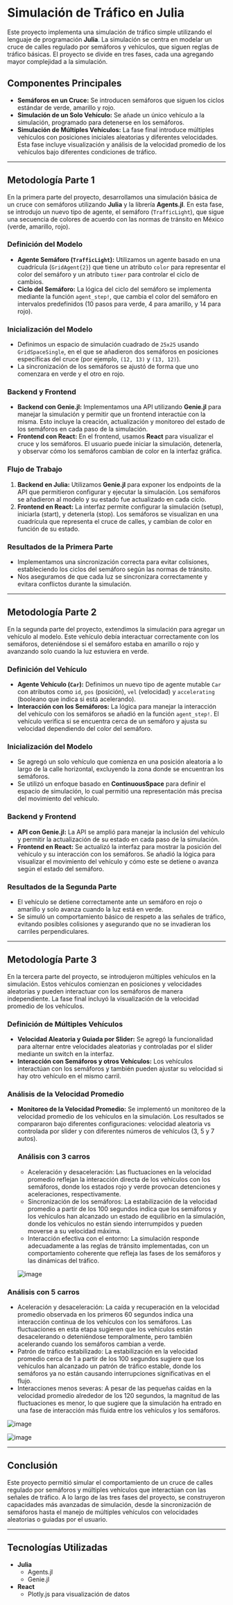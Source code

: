 # Simulación de Tráfico en Julia

Este proyecto implementa una simulación de tráfico simple utilizando el lenguaje de programación **Julia**. La simulación se centra en modelar un cruce de calles regulado por semáforos y vehículos, que siguen reglas de tráfico básicas. El proyecto se divide en tres fases, cada una agregando mayor complejidad a la simulación.

## Componentes Principales

- **Semáforos en un Cruce:** Se introducen semáforos que siguen los ciclos estándar de verde, amarillo y rojo.
- **Simulación de un Solo Vehículo:** Se añade un único vehículo a la simulación, programado para detenerse en los semáforos.
- **Simulación de Múltiples Vehículos:** La fase final introduce múltiples vehículos con posiciones iniciales aleatorias y diferentes velocidades. Esta fase incluye visualización y análisis de la velocidad promedio de los vehículos bajo diferentes condiciones de tráfico.

---

## Metodología Parte 1

En la primera parte del proyecto, desarrollamos una simulación básica de un cruce con semáforos utilizando **Julia** y la librería **Agents.jl**. En esta fase, se introdujo un nuevo tipo de agente, el semáforo (`TrafficLight`), que sigue una secuencia de colores de acuerdo con las normas de tránsito en México (verde, amarillo, rojo).

### Definición del Modelo

- **Agente Semáforo (`TrafficLight`):** Utilizamos un agente basado en una cuadrícula (`GridAgent{2}`) que tiene un atributo `color` para representar el color del semáforo y un atributo `timer` para controlar el ciclo de cambios.
- **Ciclo del Semáforo:** La lógica del ciclo del semáforo se implementa mediante la función `agent_step!`, que cambia el color del semáforo en intervalos predefinidos (10 pasos para verde, 4 para amarillo, y 14 para rojo).

### Inicialización del Modelo

- Definimos un espacio de simulación cuadrado de `25x25` usando `GridSpaceSingle`, en el que se añadieron dos semáforos en posiciones específicas del cruce (por ejemplo, `(12, 13)` y `(13, 12)`).
- La sincronización de los semáforos se ajustó de forma que uno comenzara en verde y el otro en rojo.

### Backend y Frontend

- **Backend con Genie.jl:** Implementamos una API utilizando **Genie.jl** para manejar la simulación y permitir que un frontend interactúe con la misma. Esto incluye la creación, actualización y monitoreo del estado de los semáforos en cada paso de la simulación.
- **Frontend con React:** En el frontend, usamos **React** para visualizar el cruce y los semáforos. El usuario puede iniciar la simulación, detenerla, y observar cómo los semáforos cambian de color en la interfaz gráfica.

### Flujo de Trabajo

1. **Backend en Julia:** Utilizamos **Genie.jl** para exponer los endpoints de la API que permitieron configurar y ejecutar la simulación. Los semáforos se añadieron al modelo y su estado fue actualizado en cada ciclo.
2. **Frontend en React:** La interfaz permite configurar la simulación (setup), iniciarla (start), y detenerla (stop). Los semáforos se visualizan en una cuadrícula que representa el cruce de calles, y cambian de color en función de su estado.

### Resultados de la Primera Parte

- Implementamos una sincronización correcta para evitar colisiones, estableciendo los ciclos del semáforo según las normas de tránsito.
- Nos aseguramos de que cada luz se sincronizara correctamente y evitara conflictos durante la simulación.

---

## Metodología Parte 2

En la segunda parte del proyecto, extendimos la simulación para agregar un vehículo al modelo. Este vehículo debía interactuar correctamente con los semáforos, deteniéndose si el semáforo estaba en amarillo o rojo y avanzando solo cuando la luz estuviera en verde.

### Definición del Vehículo

- **Agente Vehículo (`Car`):** Definimos un nuevo tipo de agente mutable `Car` con atributos como `id`, `pos` (posición), `vel` (velocidad) y `accelerating` (booleano que indica si está acelerando).
- **Interacción con los Semáforos:** La lógica para manejar la interacción del vehículo con los semáforos se añadió en la función `agent_step!`. El vehículo verifica si se encuentra cerca de un semáforo y ajusta su velocidad dependiendo del color del semáforo.

### Inicialización del Modelo

- Se agregó un solo vehículo que comienza en una posición aleatoria a lo largo de la calle horizontal, excluyendo la zona donde se encuentran los semáforos.
- Se utilizó un enfoque basado en **ContinuousSpace** para definir el espacio de simulación, lo cual permitió una representación más precisa del movimiento del vehículo.

### Backend y Frontend

- **API con Genie.jl:** La API se amplió para manejar la inclusión del vehículo y permitir la actualización de su estado en cada paso de la simulación.
- **Frontend en React:** Se actualizó la interfaz para mostrar la posición del vehículo y su interacción con los semáforos. Se añadió la lógica para visualizar el movimiento del vehículo y cómo este se detiene o avanza según el estado del semáforo.

### Resultados de la Segunda Parte

- El vehículo se detiene correctamente ante un semáforo en rojo o amarillo y solo avanza cuando la luz está en verde.
- Se simuló un comportamiento básico de respeto a las señales de tráfico, evitando posibles colisiones y asegurando que no se invadieran los carriles perpendiculares.

---

## Metodología Parte 3

En la tercera parte del proyecto, se introdujeron múltiples vehículos en la simulación. Estos vehículos comienzan en posiciones y velocidades aleatorias y pueden interactuar con los semáforos de manera independiente. La fase final incluyó la visualización de la velocidad promedio de los vehículos.

### Definición de Múltiples Vehículos

- **Velocidad Aleatoria y Guiada por Slider:** Se agregó la funcionalidad para alternar entre velocidades aleatorias y controladas por el slider mediante un switch en la interfaz.
- **Interacción con Semáforos y otros Vehículos:** Los vehículos interactúan con los semáforos y también pueden ajustar su velocidad si hay otro vehículo en el mismo carril.

### Análisis de la Velocidad Promedio

- **Monitoreo de la Velocidad Promedio:** Se implementó un monitoreo de la velocidad promedio de los vehículos en la simulación. Los resultados se compararon bajo diferentes configuraciones: velocidad aleatoria vs controlada por slider y con diferentes números de vehículos (3, 5 y 7 autos).

  ### Análisis con 3 carros
  - Aceleración y desaceleración: Las fluctuaciones en la velocidad promedio reflejan la interacción directa de los vehículos con los semáforos, donde los estados rojo y verde provocan detenciones y aceleraciones, respectivamente.
  - Sincronización de los semáforos: La estabilización de la velocidad promedio a partir de los 100 segundos indica que los semáforos y los vehículos han alcanzado un estado de equilibrio en la simulación, donde los vehículos no están siendo interrumpidos y pueden moverse a su velocidad máxima.
  - Interacción efectiva con el entorno: La simulación responde adecuadamente a las reglas de tránsito implementadas, con un comportamiento coherente que refleja las fases de los semáforos y las dinámicas del tráfico.
  
  ![image](https://github.com/user-attachments/assets/479d74a2-0029-4226-8aae-4656dc80422e)

### Análisis con 5 carros
  - Aceleración y desaceleración: La caída y recuperación en la velocidad promedio observada en los primeros 60 segundos indica una interacción continua de los vehículos con los semáforos. Las fluctuaciones en esta etapa sugieren que los vehículos están desacelerando o deteniéndose temporalmente, pero también acelerando cuando los semáforos cambian a verde.
  - Patrón de tráfico estabilizado: La estabilización en la velocidad promedio cerca de 1 a partir de los 100 segundos sugiere que los vehículos han alcanzado un patrón de tráfico estable, donde los semáforos ya no están causando interrupciones significativas en el flujo.
  - Interacciones menos severas: A pesar de las pequeñas caídas en la velocidad promedio alrededor de los 120 segundos, la magnitud de las fluctuaciones es menor, lo que sugiere que la simulación ha entrado en una fase de interacción más fluida entre los vehículos y los semáforos.

  ![image](https://github.com/user-attachments/assets/a732d0d2-9319-48b7-9c26-1d75b66c9d39)
 

  ![image](https://github.com/user-attachments/assets/cdcce8ab-a1c4-4e10-9e1f-b943e1f9c0cf)




---

## Conclusión

Este proyecto permitió simular el comportamiento de un cruce de calles regulado por semáforos y múltiples vehículos que interactúan con las señales de tráfico. A lo largo de las tres fases del proyecto, se construyeron capacidades más avanzadas de simulación, desde la sincronización de semáforos hasta el manejo de múltiples vehículos con velocidades aleatorias o guiadas por el usuario.

---

## Tecnologías Utilizadas

- **Julia**
  - Agents.jl
  - Genie.jl
- **React**
  - Plotly.js para visualización de datos
